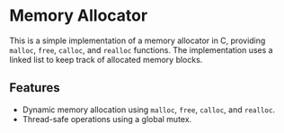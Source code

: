# Memory Allocator

This is a simple implementation of a memory allocator in C, providing `malloc`, `free`, `calloc`, and `realloc` functions. The implementation uses a linked list to keep track of allocated memory blocks.

## Features

- Dynamic memory allocation using `malloc`, `free`, `calloc`, and `realloc`.
- Thread-safe operations using a global mutex.
